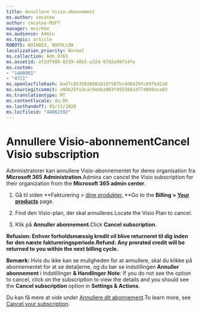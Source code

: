 ```yaml
---
title: Annullere Visio-abonnement
ms.author: cmcatee
author: cmcatee-MSFT
manager: mnirkhe
ms.audience: Admin
ms.topic: article
ROBOTS: NOINDEX, NOFOLLOW
localization_priority: Normal
ms.collection: Adm_O365
ms.assetid: ef2df989-8539-48b5-a324-97d2e09f14fe
ms.custom:
- "1400001"
- "4721"
ms.openlocfilehash: bad7c8b3503800101d758fbcdd0429fc097bd2a0
ms.sourcegitcommit: a98b25fa3cac9ebba983f4932881d774880aca93
ms.translationtype: MT
ms.contentlocale: da-DK
ms.lasthandoff: 05/13/2020
ms.locfileid: "44061592"
---
```

# <a name="cancel-visio-subscription"></a><span data-ttu-id="61be1-102">Annullere Visio-abonnement</span><span class="sxs-lookup"><span data-stu-id="61be1-102">Cancel Visio subscription</span></span>

<span data-ttu-id="61be1-103">Administratorer kan annullere Visio-abonnementet for deres organisation fra **Microsoft 365 Administration**.</span><span class="sxs-lookup"><span data-stu-id="61be1-103">Admins can cancel the Visio subscription for their organization from the **Microsoft 365 admin center**.</span></span>

1. <span data-ttu-id="61be1-104">Gå til siden \*\*Fakturering > [dine produkter.](https://go.microsoft.com/fwlink/p/?linkid=842054) \*\*</span><span class="sxs-lookup"><span data-stu-id="61be1-104">Go to the **Billing > [Your products](https://go.microsoft.com/fwlink/p/?linkid=842054)** page.</span></span>

2. <span data-ttu-id="61be1-105">Find den Visio-plan, der skal annulleres.</span><span class="sxs-lookup"><span data-stu-id="61be1-105">Locate the Visio Plan to cancel.</span></span>

3. <span data-ttu-id="61be1-106">Klik på **Annuller abonnement**.</span><span class="sxs-lookup"><span data-stu-id="61be1-106">Click **Cancel subscription**.</span></span>

<span data-ttu-id="61be1-107">**Refusion: Enhver forholdsmæssig kredit vil blive returneret til dig inden for den næste faktureringsperiode.**</span><span class="sxs-lookup"><span data-stu-id="61be1-107">**Refund: Any prorated credit will be returned to you within the next billing cycle.**</span></span>

<span data-ttu-id="61be1-108">**Bemærk:** Hvis du ikke kan se muligheden for at annullere, skal du klikke på abonnementet for at se detaljerne, og du bør se indstillingen **Annuller abonnement** i Indstillinger **& Handlinger**.</span><span class="sxs-lookup"><span data-stu-id="61be1-108">**Note**: If you do not see the option to cancel, click on the subscription to view the details and you should see the **Cancel subscription** option in **Settings & Actions**.</span></span>

<span data-ttu-id="61be1-109">Du kan få mere at vide under [Annullere dit abonnement](https://docs.microsoft.com/microsoft-365/commerce/subscriptions/cancel-your-subscription).</span><span class="sxs-lookup"><span data-stu-id="61be1-109">To learn more, see [Cancel your subscription](https://docs.microsoft.com/microsoft-365/commerce/subscriptions/cancel-your-subscription).</span></span>
